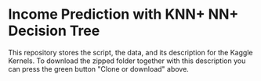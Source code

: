 # Income Prediction with KNN+ NN+ Decision Tree
This repository stores the script, the data, and its description for the Kaggle Kernels. To download the zipped folder together with this description you can press the green button "Clone or download" above.
